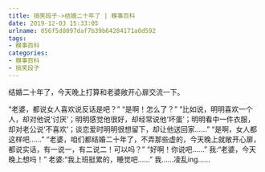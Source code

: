 ```yaml
---
title: 搞笑段子->结婚二十年了 | 糗事百科
date: 2019-12-03 15:33:05
urlname: 056f5d8097daf7b39b64284171a0d592
tags: 
- 糗事百科
categories:
- 糗事百科
- 搞笑段子
---
```

结婚二十年了，今天晚上打算和老婆敞开心扉交流一下。

“老婆，都说女人喜欢说反话是吧？”      “是啊！怎么了？”      “比如说，明明喜欢一个人，却对他说‘讨厌’；明明感觉他很好，却经常说他‘坏蛋’；明明看中一件衣服，却对老公说‘不喜欢’；谈恋爱时明明很想留下，却让他送回家……”       “是啊，女人都这样吧……”       “老婆，咱们都结婚二十年了，不弄那些虚的，今天晚上就敞开心扉，都说实话，有一说一，有二说二！可以吗？”       “好啊！你说吧……”        我:“老婆，今天晚上想吗！”        老婆:“我上班挺累的，睡觉吧……”        我……凌乱ing……


